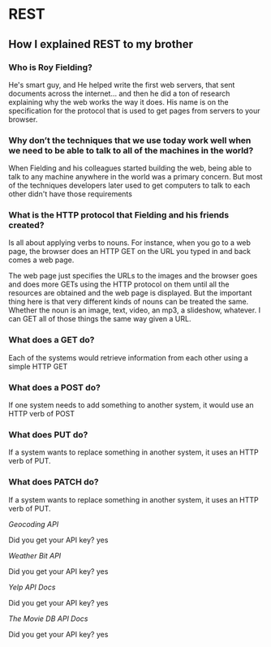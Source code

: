 # REST

## How I explained REST to my brother

### Who is Roy Fielding?

He's smart guy, and He helped write the first web servers, that sent documents across the internet… and then he did a ton of research explaining why the web works the way it does. His name is on the specification for the protocol that is used to get pages from servers to your browser.

### Why don’t the techniques that we use today work well when we need to be able to talk to all of the machines in the world?

When Fielding and his colleagues started building the web, being able to talk to any machine anywhere in the world was a primary concern. But most of the techniques developers later used to get computers to talk to each other didn't have those requirements

### What is the HTTP protocol that Fielding and his friends created?

Is all about applying verbs to nouns. For instance, when you go to a web page, the browser does an HTTP GET on the URL you typed in and back comes a web page.

The web page just specifies the URLs to the images and the browser goes and does more GETs using the HTTP protocol on them until all the resources are obtained and the web page is displayed. But the important thing here is that very different kinds of nouns can be treated the same. Whether the noun is an image, text, video, an mp3, a slideshow, whatever. I can GET all of those things the same way given a URL.

### What does a GET do?

Each of the systems would retrieve information from each other using a simple HTTP GET

### What does a POST do?

If one system needs to add something to another system, it would use an HTTP verb of POST

### What does PUT do?

If a system wants to replace something in another system, it uses an HTTP verb of PUT.

### What does PATCH do?

If a system wants to replace something in another system, it uses an HTTP verb of PUT.



*Geocoding API*

Did you get your API key? yes

*Weather Bit API*

Did you get your API key? yes

*Yelp API Docs*

Did you get your API key? yes

*The Movie DB API Docs*

Did you get your API key? yes

